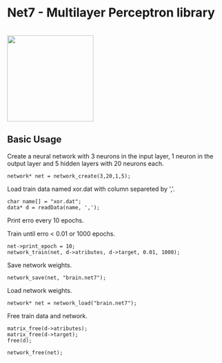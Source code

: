 Net7 - Multilayer Perceptron  library
==================
<br>
<img src="https://upload.wikimedia.org/wikipedia/commons/thumb/9/9e/Complete_graph_K7.svg/800px-Complete_graph_K7.svg.png" width="200">

## Basic Usage
Create a neural network with 3 neurons in the input layer, 1 neuron in the output layer and 5 hidden layers with 20 neurons each.
```
network* net = network_create(3,20,1,5);
```
Load train data named xor.dat with column separeted by ','.
```
char name[] = "xor.dat";
data* d = readData(name, ',');
```
Print erro every 10 epochs.

Train until erro < 0.01 or 1000 epochs.
```
net->print_epoch = 10;
network_train(net, d->atributes, d->target, 0.01, 1000);
```
Save network weights.
```
network_save(net, "brain.net7");
```
Load network weights.
```
network* net = network_load("brain.net7");
```
Free train data and network.
```
matrix_free(d->atributes);
matrix_free(d->target);
free(d);

network_free(net);

```
